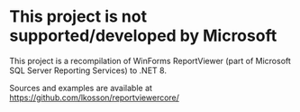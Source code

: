 # This project is not supported/developed by Microsoft

This project is a recompilation of WinForms ReportViewer (part of Microsoft SQL Server Reporting Services) to .NET 8.

Sources and examples are available at https://github.com/lkosson/reportviewercore/